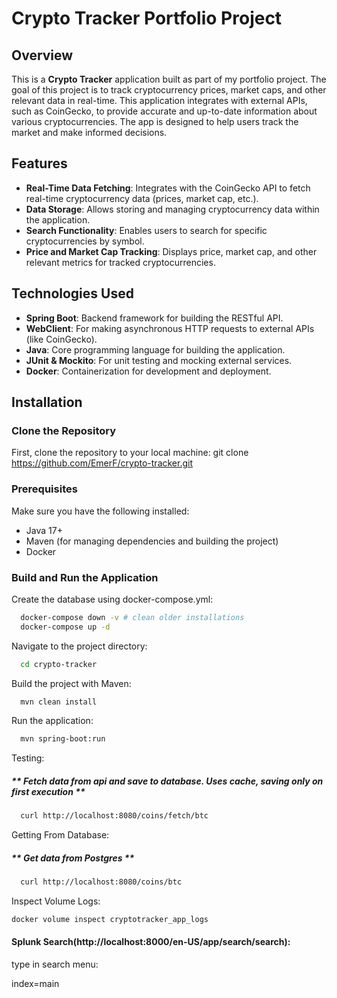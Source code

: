 # Crypto Tracker Portfolio Project

## Overview
This is a **Crypto Tracker** application built as part of my portfolio project. The goal of this project is to track cryptocurrency prices, market caps, and other relevant data in real-time. This application integrates with external APIs, such as CoinGecko, to provide accurate and up-to-date information about various cryptocurrencies. The app is designed to help users track the market and make informed decisions.

## Features
- **Real-Time Data Fetching**: Integrates with the CoinGecko API to fetch real-time cryptocurrency data (prices, market cap, etc.).
- **Data Storage**: Allows storing and managing cryptocurrency data within the application.
- **Search Functionality**: Enables users to search for specific cryptocurrencies by symbol.
- **Price and Market Cap Tracking**: Displays price, market cap, and other relevant metrics for tracked cryptocurrencies.

## Technologies Used
- **Spring Boot**: Backend framework for building the RESTful API.
- **WebClient**: For making asynchronous HTTP requests to external APIs (like CoinGecko).
- **Java**: Core programming language for building the application.
- **JUnit & Mockito**: For unit testing and mocking external services.
- **Docker**: Containerization for development and deployment.

## Installation

### Clone the Repository
First, clone the repository to your local machine:
git clone https://github.com/EmerF/crypto-tracker.git


### Prerequisites
Make sure you have the following installed:
- Java 17+
- Maven (for managing dependencies and building the project)
- Docker

### Build and Run the Application
Create the database using docker-compose.yml:
```bash
  docker-compose down -v # clean older installations
  docker-compose up -d
```

Navigate to the project directory:

```bash
  cd crypto-tracker
```

Build the project with Maven:
```bash
  mvn clean install
```
Run the application:
```bash
  mvn spring-boot:run
```
Testing:
##### ** Fetch data from api and save to database. Uses cache, saving only on first execution **
```bash
  curl http://localhost:8080/coins/fetch/btc
```
Getting From Database:
##### ** Get data from Postgres **
```bash
  curl http://localhost:8080/coins/btc
```

Inspect Volume Logs:
```bash
docker volume inspect cryptotracker_app_logs
```

#### Splunk Search(http://localhost:8000/en-US/app/search/search):

type in search menu:

index=main
